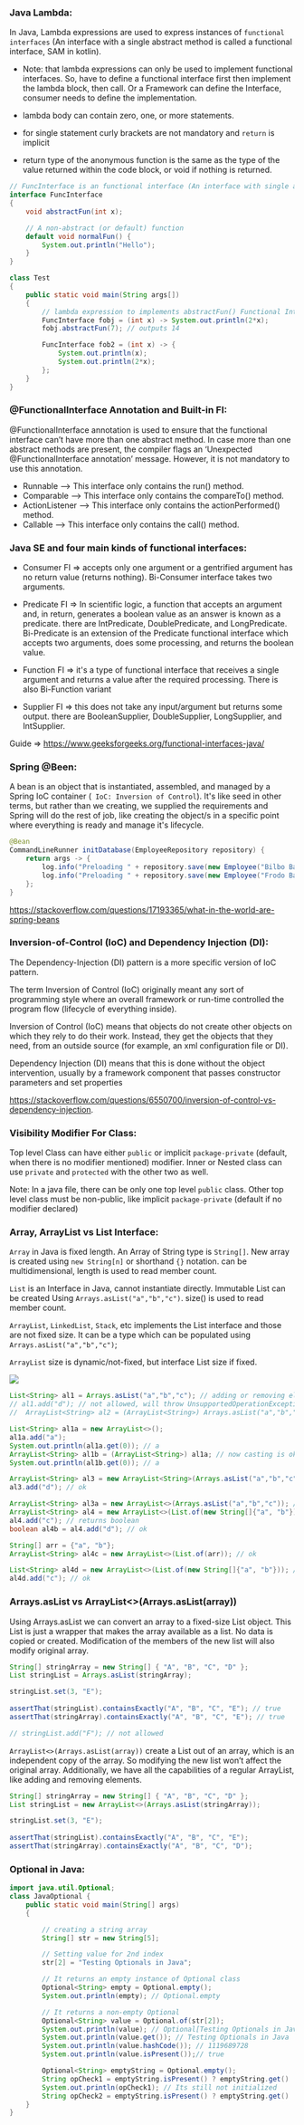 ### Java Lambda:
In Java, Lambda expressions are used to express instances of `functional interfaces` (An interface with a single abstract method is called a functional interface, SAM in kotlin).

* Note: that lambda expressions can only be used to implement functional interfaces. So, have to define a functional interface first then implement the lambda block, then call. Or a Framework can define the Interface, consumer needs to define the implementation. 

* lambda body can contain zero, one, or more statements. 
* for single statement curly brackets are not mandatory and `return` is implicit
* return type of the anonymous function is the same as the type of the value returned within the code block, or void if nothing is returned.

```java
// FuncInterface is an functional interface (An interface with single abstract method)
interface FuncInterface
{
	void abstractFun(int x);

	// A non-abstract (or default) function
	default void normalFun() {
	    System.out.println("Hello");
	}
}

class Test
{
	public static void main(String args[])
	{
		// lambda expression to implements abstractFun() Functional Interface
		FuncInterface fobj = (int x) -> System.out.println(2*x);
		fobj.abstractFun(7); // outputs 14

        FuncInterface fob2 = (int x) -> {
            System.out.println(x);
            System.out.println(2*x);
        };
	}
}
```
### @FunctionalInterface Annotation and Built-in FI:
@FunctionalInterface annotation is used to ensure that the functional interface can’t have more than one abstract method. In case more than one abstract methods are present, the compiler flags an ‘Unexpected @FunctionalInterface annotation’ message. However, it is not mandatory to use this annotation.

- Runnable –> This interface only contains the run() method.
- Comparable –> This interface only contains the compareTo() method.
- ActionListener –> This interface only contains the actionPerformed() method.
- Callable –> This interface only contains the call() method.


### Java SE and four main kinds of functional interfaces:
- Consumer FI => accepts only one argument or a gentrified argument has no return value (returns nothing). Bi-Consumer interface takes two arguments.

- Predicate FI => In scientific logic, a function that accepts an argument and, in return, generates a boolean value as an answer is known as a predicate. there are IntPredicate, DoublePredicate, and LongPredicate. Bi-Predicate is an extension of the Predicate functional interface which accepts two arguments, does some processing, and returns the boolean value.

- Function FI => it's a type of functional interface that receives a single argument and returns a value after the required processing. There is also Bi-Function variant

- Supplier FI => this does not take any input/argument but returns some output. there are BooleanSupplier, DoubleSupplier, LongSupplier, and IntSupplier. 

Guide => https://www.geeksforgeeks.org/functional-interfaces-java/

### Spring @Been:
A bean is an object that is instantiated, assembled, and managed by a Spring IoC container (` IoC: Inversion of Control`). It's like seed in other terms, but rather than we creating, we supplied the requirements and Spring will do the rest of job, like creating the object/s in a specific point where everything is ready and manage it's lifecycle. 
```java
@Bean
CommandLineRunner initDatabase(EmployeeRepository repository) {
    return args -> {
        log.info("Preloading " + repository.save(new Employee("Bilbo Baggins", "burglar")));
        log.info("Preloading " + repository.save(new Employee("Frodo Baggins", "thief")));
    };
}
```
https://stackoverflow.com/questions/17193365/what-in-the-world-are-spring-beans

### Inversion-of-Control (IoC) and Dependency Injection (DI):
The Dependency-Injection (DI) pattern is a more specific version of IoC pattern.

The term Inversion of Control (IoC) originally meant any sort of programming style where an overall framework or run-time controlled the program flow (lifecycle of everything inside).

Inversion of Control (IoC) means that objects do not create other objects on which they rely to do their work. Instead, they get the objects that they need, from an outside source (for example, an xml configuration file or DI).

Dependency Injection (DI) means that this is done without the object intervention, usually by a framework component that passes constructor parameters and set properties

https://stackoverflow.com/questions/6550700/inversion-of-control-vs-dependency-injection.

### Visibility Modifier For Class:
Top level Class can have either `public` or implicit `package-private` (default, when there is no modifier mentioned) modifier. Inner or Nested class can use `private` and `protected` with the other two as well.

Note: In a java file, there can be only one top level `public` class. Other top level class must be non-public, like implicit `package-private` (default if no modifier declared) 

### Array, ArrayList vs List Interface:
`Array` in Java is fixed length. An Array of String type is `String[]`. New array is created using `new String[n]` or shorthand `{}` notation. can be multidimensional, length is used to read member count.

`List` is an Interface in Java, cannot instantiate directly. Immutable List can be created Using `Arrays.asList("a","b","c")`. size() is used to read member count.

`ArrayList`, `LinkedList`, `Stack`, etc implements the List interface and those are not fixed size. It can be a type which can be populated using `Arrays.asList("a","b","c")`;

`ArrayList` size is dynamic/not-fixed, but interface List size if fixed.


<img src="./images/Java-Collections-Framework-Hierarchy.png"/>

```java
List<String> al1 = Arrays.asList("a","b","c"); // adding or removing elements is not allowed
// al1.add("d"); // not allowed, will throw UnsupportedOperationException (Runtime Exception)
//  ArrayList<String> al2 = (ArrayList<String>) Arrays.asList("a","b","c"); // casting not possible

List<String> al1a = new ArrayList<>();
al1a.add("a");
System.out.println(al1a.get(0)); // a
ArrayList<String> al1b = (ArrayList<String>) al1a; // now casting is ok, but redundant. It can be auto/smart cast
System.out.println(al1b.get(0)); // a

ArrayList<String> al3 = new ArrayList<String>(Arrays.asList("a","b","c")); // explicit type is not required
al3.add("d"); // ok

ArrayList<String> al3a = new ArrayList<>(Arrays.asList("a","b","c")); // ok
ArrayList<String> al4 = new ArrayList<>(List.of(new String[]{"a", "b"})); // ok
al4.add("c"); // returns boolean
boolean al4b = al4.add("d"); // ok

String[] arr = {"a", "b"};
ArrayList<String> al4c = new ArrayList<>(List.of(arr)); // ok

List<String> al4d = new ArrayList<>(List.of(new String[]{"a", "b"})); // ok
al4d.add("c"); // ok
```

### Arrays.asList vs ArrayList<>(Arrays.asList(array))
Using Arrays.asList we can convert an array to a fixed-size List object. This List is just a wrapper that makes the array available as a list. No data is copied or created. Modification of the members of the new list will also modify original array.

```java
String[] stringArray = new String[] { "A", "B", "C", "D" };
List stringList = Arrays.asList(stringArray);

stringList.set(3, "E");
 
assertThat(stringList).containsExactly("A", "B", "C", "E"); // true
assertThat(stringArray).containsExactly("A", "B", "C", "E"); // true

// stringList.add("F"); // not allowed
```

`ArrayList<>(Arrays.asList(array))` create a List out of an array, which is an independent copy of the array. So modifying the new list won’t affect the original array. Additionally, we have all the capabilities of a regular ArrayList, like adding and removing elements.

```java
String[] stringArray = new String[] { "A", "B", "C", "D" }; 
List stringList = new ArrayList<>(Arrays.asList(stringArray));

stringList.set(3, "E");
 
assertThat(stringList).containsExactly("A", "B", "C", "E");
assertThat(stringArray).containsExactly("A", "B", "C", "D");
```

### Optional in Java:
```java
import java.util.Optional;
class JavaOptional {
    public static void main(String[] args)
    {

        // creating a string array
        String[] str = new String[5];

        // Setting value for 2nd index
        str[2] = "Testing Optionals in Java";

        // It returns an empty instance of Optional class
        Optional<String> empty = Optional.empty();
        System.out.println(empty); // Optional.empty

        // It returns a non-empty Optional
        Optional<String> value = Optional.of(str[2]);
        System.out.println(value); // Optional[Testing Optionals in Java]
        System.out.println(value.get()); // Testing Optionals in Java
        System.out.println(value.hashCode()); // 1119689728
        System.out.println(value.isPresent());// true

        Optional<String> emptyString = Optional.empty();
        String opCheck1 = emptyString.isPresent() ? emptyString.get() : "Its still not initialized";
        System.out.println(opCheck1); // Its still not initialized
        String opCheck2 = emptyString.isPresent() ? emptyString.get() : emptyString.orElseThrow(()->new RuntimeException("emptyString throwing runtime exception"));
    }
}
```